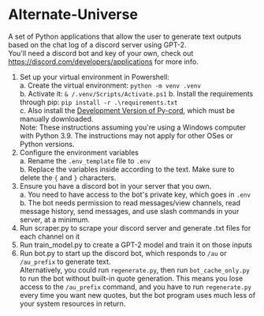 # Alternate-Universe
A set of Python applications that allow the user to generate text outputs based on the chat log of a discord server using GPT-2.  
You'll need a discord bot and key of your own, check out https://discord.com/developers/applications for more info.
1. Set up your virtual environment in Powershell:  
  a. Create the virtual environment: `python -m venv .venv`  
  b. Activate it: `& /.venv/Scripts/Activate.ps1`
  b. Install the requirements through pip: `pip install -r .\requirements.txt`  
  c. Also install the [Development Version of Py-cord](https://github.com/Pycord-Development/pycord), which must be manually downloaded.  
  Note: These instructions assuming you're using a Windows computer with Python 3.9. The instructions may not apply for other OSes or Python versions.
2. Configure the environment variables  
  a. Rename the `.env_template` file to `.env`  
  b. Replace the variables inside according to the text. Make sure to delete the `{` and `}` characters.
3. Ensure you have a discord bot in your server that you own.  
  a. You need to have access to the bot's private key, which goes in `.env`  
  b. The bot needs permission to read messages/view channels, read message history, send messages, and use slash commands in your server, at a minimum.
4. Run scraper.py to scrape your discord server and generate .txt files for each channel on it
5. Run train_model.py to create a GPT-2 model and train it on those inputs
6. Run bot.py to start up the discord bot, which responds to `/au` or `/au_prefix` to generate text.  
      Alternatively, you could run `regenerate.py`, then run `bot_cache_only.py` to run the bot without built-in quote generation. This means you lose access to the `/au_prefix` command, and you have to run `regenerate.py` every time you want new quotes, but the bot program uses much less of your system resources in return.
